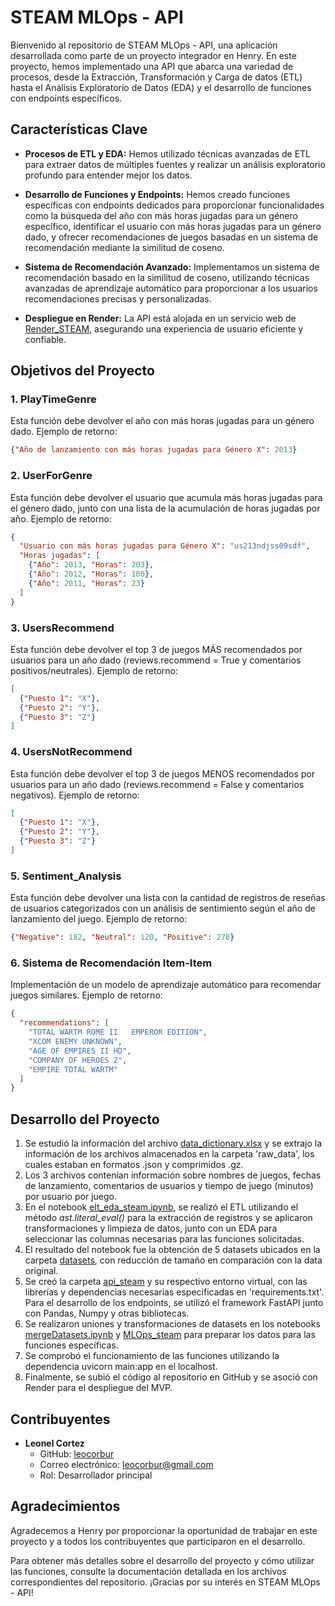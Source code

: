 # **STEAM MLOps - API**
Bienvenido al repositorio de STEAM MLOps - API, una aplicación desarrollada como parte de un proyecto integrador en Henry. En este proyecto, hemos implementado una API que abarca una variedad de procesos, desde la Extracción, Transformación y Carga de datos (ETL) hasta el Análisis Exploratorio de Datos (EDA) y el desarrollo de funciones con endpoints específicos.

## Características Clave

- **Procesos de ETL y EDA:** Hemos utilizado técnicas avanzadas de ETL para extraer datos de múltiples fuentes y realizar un análisis exploratorio profundo para entender mejor los datos.

- **Desarrollo de Funciones y Endpoints:** Hemos creado funciones específicas con endpoints dedicados para proporcionar funcionalidades como la búsqueda del año con más horas jugadas para un género específico, identificar el usuario con más horas jugadas para un género dado, y ofrecer recomendaciones de juegos basadas en un sistema de recomendación mediante la similitud de coseno.

- **Sistema de Recomendación Avanzado:** Implementamos un sistema de recomendación basado en la similitud de coseno, utilizando técnicas avanzadas de aprendizaje automático para proporcionar a los usuarios recomendaciones precisas y personalizadas.

- **Despliegue en Render:** La API está alojada en un servicio web de [Render_STEAM](https://steammlops-api.onrender.com/docs#/), asegurando una experiencia de usuario eficiente y confiable.

## Objetivos del Proyecto
### 1. PlayTimeGenre
Esta función debe devolver el año con más horas jugadas para un género dado.
Ejemplo de retorno:
```json
{"Año de lanzamiento con más horas jugadas para Género X": 2013}
```

### 2. UserForGenre
Esta función debe devolver el usuario que acumula más horas jugadas para el género dado, junto con una lista de la acumulación de horas jugadas por año.
Ejemplo de retorno:
```json
{
  "Usuario con más horas jugadas para Género X": "us213ndjss09sdf",
  "Horas jugadas": [
    {"Año": 2013, "Horas": 203},
    {"Año": 2012, "Horas": 100},
    {"Año": 2011, "Horas": 23}
  ]
}
```
### 3. UsersRecommend
Esta función debe devolver el top 3 de juegos MÁS recomendados por usuarios para un año dado (reviews.recommend = True y comentarios positivos/neutrales).
Ejemplo de retorno:
```json
[
  {"Puesto 1": "X"},
  {"Puesto 2": "Y"},
  {"Puesto 3": "Z"}
]
```
### 4. UsersNotRecommend
Esta función debe devolver el top 3 de juegos MENOS recomendados por usuarios para un año dado (reviews.recommend = False y comentarios negativos).
Ejemplo de retorno:
```json
[
  {"Puesto 1": "X"},
  {"Puesto 2": "Y"},
  {"Puesto 3": "Z"}
]
```
### 5. Sentiment_Analysis
Esta función debe devolver una lista con la cantidad de registros de reseñas de usuarios categorizados con un análisis de sentimiento según el año de lanzamiento del juego.
Ejemplo de retorno:
```json
{"Negative": 182, "Neutral": 120, "Positive": 278}
```
### 6. Sistema de Recomendación Item-Item
Implementación de un modelo de aprendizaje automático para recomendar juegos similares.
Ejemplo de retorno:
```json
{
  "recommendations": [
    "TOTAL WARTM ROME II   EMPEROR EDITION",
    "XCOM ENEMY UNKNOWN",
    "AGE OF EMPIRES II HD",
    "COMPANY OF HEROES 2",
    "EMPIRE TOTAL WARTM"
  ]
}
```

## Desarrollo del Proyecto

1. Se estudió la información del archivo [data_dictionary.xlsx](https://github.com/leocorbur/SteamMLOps-API/blob/main/data_dictionary.xlsx) y se extrajo la información de los archivos almacenados en la carpeta 'raw_data', los cuales estaban en formatos .json y comprimidos .gz.
2. Los 3 archivos contenían información sobre nombres de juegos, fechas de lanzamiento, comentarios de usuarios y tiempo de juego (minutos) por usuario por juego.
3. En el notebook [elt_eda_steam.ipynb](https://github.com/leocorbur/SteamMLOps-API/blob/main/etl_eda_steam.ipynb), se realizó el ETL utilizando el método *ast.literal_eval()* para la extracción de registros y se aplicaron transformaciones y limpieza de datos, junto con un EDA para seleccionar las columnas necesarias para las funciones solicitadas.
4. El resultado del notebook fue la obtención de 5 datasets ubicados en la carpeta [datasets](https://github.com/leocorbur/SteamMLOps-API/tree/main/datasets), con reducción de tamaño en comparación con la data original.
5. Se creó la carpeta [api_steam](https://github.com/leocorbur/SteamMLOps-API/tree/main/api_steam) y su respectivo entorno virtual, con las librerías y dependencias necesarias especificadas en 'requirements.txt'. Para el desarrollo de los endpoints, se utilizó el framework FastAPI junto con Pandas, Numpy y otras bibliotecas.
6. Se realizaron uniones y transformaciones de datasets en los notebooks [mergeDatasets.ipynb](https://github.com/leocorbur/SteamMLOps-API/blob/main/api_steam/mergeDatasets.ipynb) y [MLOps_steam](https://github.com/leocorbur/SteamMLOps-API/blob/main/MLOps_steam.ipynb) para preparar los datos para las funciones específicas.
7. Se comprobó el funcionamiento de las funciones utilizando la dependencia uvicorn main:app en el localhost.
8. Finalmente, se subió el código al repositorio en GitHub y se asoció con Render para el despliegue del MVP.


## Contribuyentes

- **Leonel Cortez**
  - GitHub: [leocorbur](https://github.com/leocorbur)
  - Correo electrónico: leocorbur@gmail.com
  - Rol: Desarrollador principal

## Agradecimientos 

Agradecemos a Henry por proporcionar la oportunidad de trabajar en este proyecto y a todos los contribuyentes que participaron en el desarrollo.

Para obtener más detalles sobre el desarrollo del proyecto y cómo utilizar las funciones, consulte la documentación detallada en los archivos correspondientes del repositorio. ¡Gracias por su interés en STEAM MLOps - API!